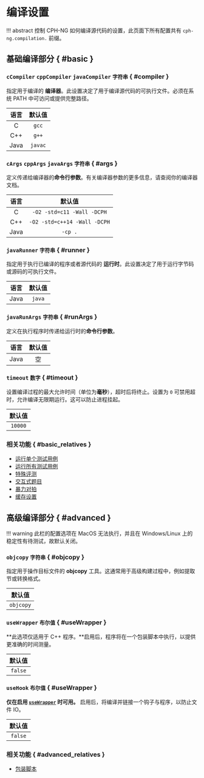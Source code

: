 # 编译设置

!!! abstract
    控制 CPH-NG 如何编译源代码的设置，此页面下所有配置共有 `cph-ng.compilation.` 前缀。

## 基础编译部分 { #basic }

### `cCompiler` `cppCompiler` `javaCompiler` <small>字符串</small> { #compiler }

指定用于编译的 **编译器**。此设置决定了用于编译源代码的可执行文件。必须在系统 PATH 中可访问或提供完整路径。

| 语言 | 默认值 |
|:----:|:-----:|
| C    | `gcc` |
| C++  | `g++` |
| Java | `javac` |

### `cArgs` `cppArgs` `javaArgs` <small>字符串</small> { #args }

定义传递给编译器的**命令行参数**。有关编译器参数的更多信息，请查阅你的编译器文档。

| 语言 | 默认值                         |
|:----:|:----------------------------:|
| C    | `-O2 -std=c11 -Wall -DCPH`   |
| C++  | `-O2 -std=c++14 -Wall -DCPH` |
| Java | `-cp .`                      |

### `javaRunner` <small>字符串</small> { #runner }

指定用于执行已编译的程序或者源代码的 **运行时**。此设置决定了用于运行字节码或源码的可执行文件。

| 语言 | 默认值  |
|:----:|:------:|
| Java | `java` |

### `javaRunArgs` <small>字符串</small> { #runArgs }

定义在执行程序时传递给运行时的**命令行参数**。

| 语言 | 默认值  |
|:----:|:------:|
| Java | 空 |

### `timeout` <small>数字</small> { #timeout }

设置编译过程的最大允许时间（单位为**毫秒**），超时后将终止。设置为 `0` 可禁用超时，允许编译无限期运行。这可以防止进程挂起。

| 默认值 |
|:-:|
|`10000`|

### 相关功能 { #basic_relatives }

- [运行单个测试用例](../features/run-single-test.md)
- [运行所有测试用例](../features/run-all-tests.md)
- [特殊评测](../features/special-judge.md)
- [交互式题目](../features/interactive-problems.md)
- [暴力对拍](../features/brute-force-compare.md)
- [缓存设置](cache.md)

## 高级编译部分 { #advanced }

!!! warning
    此栏的配置选项在 MacOS 无法执行，并且在 Windows/Linux 上的稳定性有待测试，故默认关闭。

### `objcopy` <small>字符串</small> { #objcopy }

指定用于操作目标文件的 **objcopy** 工具。这通常用于高级构建过程中，例如提取节或转换格式。

| 默认值 |
|:-:|
|`objcopy`|

### `useWrapper` <small>布尔值</small> { #useWrapper }

**此选项仅适用于 C++ 程序。**启用后，程序将在一个包装脚本中执行，以提供更准确的时间测量。

| 默认值 |
|:-:|
|`false`|

### `useHook` <small>布尔值</small> { #useWrapper }

**仅在启用 [`useWrapper`](#useWrapper) 时可用。** 启用后，将编译并链接一个钩子与程序，以防止文件 IO。

| 默认值 |
|:-:|
|`false`|

### 相关功能 { #advanced_relatives }

- [包装脚本](../features/use-wrapper.md)
